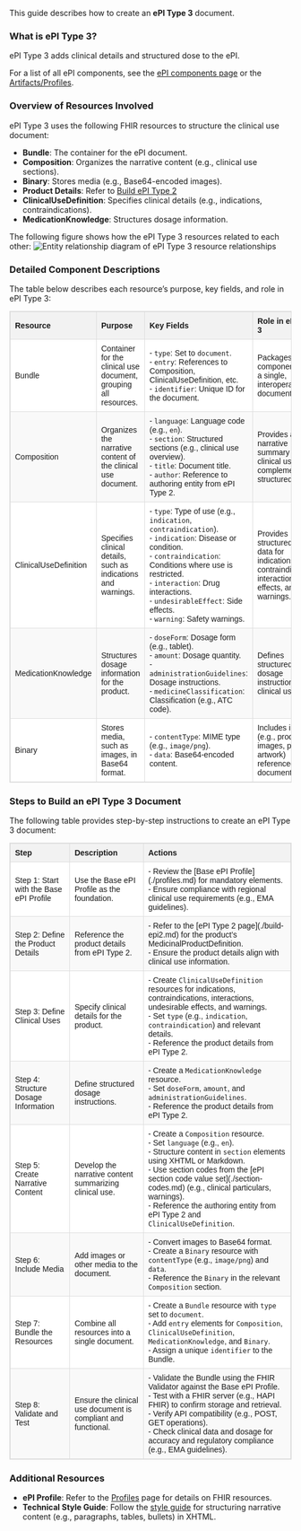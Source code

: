 This guide describes how to create an **ePI Type 3** document.

### What is ePI Type 3?

ePI Type 3 adds clinical details and structured dose to the ePI.

For a list of all ePI components, see the [ePI components page](./epi-components.md) or the [Artifacts/Profiles](https://build.fhir.org/ig/HL7/emedicinal-product-info/artifacts.html#2).

### Overview of Resources Involved

ePI Type 3 uses the following FHIR resources to structure the clinical use document:
- **Bundle**: The container for the ePI document.
- **Composition**: Organizes the narrative content (e.g., clinical use sections).
- **Binary**: Stores media (e.g., Base64-encoded images).
- **Product Details**: Refer to [Build ePI Type 2](https://build.fhir.org/ig/HL7/emedicinal-product-info/build-epi2.html)
- **ClinicalUseDefinition**: Specifies clinical details (e.g., indications, contraindications).
- **MedicationKnowledge**: Structures dosage information.

The following figure shows how the ePI Type 3 resources related to each other:
<img src="epiType3RelationshipDiagram.drawio.svg" alt="Entity relationship diagram of ePI Type 3 resource relationships">

### Detailed Component Descriptions

The table below describes each resource’s purpose, key fields, and role in ePI Type 3:

<table style="border-collapse: collapse; width: 100%; border: 1px solid #ddd; font-family: Arial, Helvetica, sans-serif; font-size: 14px;">
  <thead style="background-color: #f2f2f2;">
    <tr>
      <th style="border: 1px solid #ddd; padding: 8px; text-align: left; font-weight: bold;">Resource</th>
      <th style="border: 1px solid #ddd; padding: 8px; text-align: left; font-weight: bold;">Purpose</th>
      <th style="border: 1px solid #ddd; padding: 8px; text-align: left; font-weight: bold;">Key Fields</th>
      <th style="border: 1px solid #ddd; padding: 8px; text-align: left; font-weight: bold;">Role in ePI Type 3</th>
    </tr>
  </thead>
  <tbody>
    <tr style="background-color: #ffffff;">
      <td style="border: 1px solid #ddd; padding: 8px;">Bundle</td>
      <td style="border: 1px solid #ddd; padding: 8px;">Container for the clinical use document, grouping all resources.</td>
      <td style="border: 1px solid #ddd; padding: 8px;">
        - <code>type</code>: Set to <code>document</code>.<br>
        - <code>entry</code>: References to Composition, ClinicalUseDefinition, etc.<br>
        - <code>identifier</code>: Unique ID for the document.
      </td>
      <td style="border: 1px solid #ddd; padding: 8px;">Packages all components into a single, interoperable document.</td>
    </tr>
    <tr style="background-color: #f9f9f9;">
      <td style="border: 1px solid #ddd; padding: 8px;">Composition</td>
      <td style="border: 1px solid #ddd; padding: 8px;">Organizes the narrative content of the clinical use document.</td>
      <td style="border: 1px solid #ddd; padding: 8px;">
        - <code>language</code>: Language code (e.g., <code>en</code>).<br>
        - <code>section</code>: Structured sections (e.g., clinical use overview).<br>
        - <code>title</code>: Document title.<br>
        - <code>author</code>: Reference to authoring entity from ePI Type 2.
      </td>
      <td style="border: 1px solid #ddd; padding: 8px;">Provides a narrative summary of clinical use, complementing structured data.</td>
    </tr>
    <tr style="background-color: #ffffff;">
      <td style="border: 1px solid #ddd; padding: 8px;">ClinicalUseDefinition</td>
      <td style="border: 1px solid #ddd; padding: 8px;">Specifies clinical details, such as indications and warnings.</td>
      <td style="border: 1px solid #ddd; padding: 8px;">
        - <code>type</code>: Type of use (e.g., <code>indication</code>, <code>contraindication</code>).<br>
        - <code>indication</code>: Disease or condition.<br>
        - <code>contraindication</code>: Conditions where use is restricted.<br>
        - <code>interaction</code>: Drug interactions.<br>
        - <code>undesirableEffect</code>: Side effects.<br>
        - <code>warning</code>: Safety warnings.
      </td>
      <td style="border: 1px solid #ddd; padding: 8px;">Provides structured clinical data for indications, contraindications, interactions, effects, and warnings.</td>
    </tr>
    <tr style="background-color: #f9f9f9;">
      <td style="border: 1px solid #ddd; padding: 8px;">MedicationKnowledge</td>
      <td style="border: 1px solid #ddd; padding: 8px;">Structures dosage information for the product.</td>
      <td style="border: 1px solid #ddd; padding: 8px;">
        - <code>doseForm</code>: Dosage form (e.g., tablet).<br>
        - <code>amount</code>: Dosage quantity.<br>
        - <code>administrationGuidelines</code>: Dosage instructions.<br>
        - <code>medicineClassification</code>: Classification (e.g., ATC code).
      </td>
      <td style="border: 1px solid #ddd; padding: 8px;">Defines structured dosage instructions for clinical use.</td>
    </tr>
    <tr style="background-color: #ffffff;">
      <td style="border: 1px solid #ddd; padding: 8px;">Binary</td>
      <td style="border: 1px solid #ddd; padding: 8px;">Stores media, such as images, in Base64 format.</td>
      <td style="border: 1px solid #ddd; padding: 8px;">
        - <code>contentType</code>: MIME type (e.g., <code>image/png</code>).<br>
        - <code>data</code>: Base64-encoded content.
      </td>
      <td style="border: 1px solid #ddd; padding: 8px;">Includes images (e.g., product images, pack artwork) referenced in the document.</td>
    </tr>
  </tbody>
</table>

### Steps to Build an ePI Type 3 Document

The following table provides step-by-step instructions to create an ePI Type 3 document:

<table style="border-collapse: collapse; width: 100%; border: 1px solid #ddd; font-family: Arial, Helvetica, sans-serif; font-size: 14px;">
  <thead style="background-color: #f2f2f2;">
    <tr>
      <th style="border: 1px solid #ddd; padding: 8px; text-align: left; font-weight: bold;">Step</th>
      <th style="border: 1px solid #ddd; padding: 8px; text-align: left; font-weight: bold;">Description</th>
      <th style="border: 1px solid #ddd; padding: 8px; text-align: left; font-weight: bold;">Actions</th>
    </tr>
  </thead>
  <tbody>
    <tr style="background-color: #ffffff;">
      <td style="border: 1px solid #ddd; padding: 8px;">Step 1: Start with the Base ePI Profile</td>
      <td style="border: 1px solid #ddd; padding: 8px;">Use the Base ePI Profile as the foundation.</td>
      <td style="border: 1px solid #ddd; padding: 8px;">
        - Review the [Base ePI Profile](./profiles.md) for mandatory elements.<br>
        - Ensure compliance with regional clinical use requirements (e.g., EMA guidelines).
      </td>
    </tr>
    <tr style="background-color: #f9f9f9;">
      <td style="border: 1px solid #ddd; padding: 8px;">Step 2: Define the Product Details</td>
      <td style="border: 1px solid #ddd; padding: 8px;">Reference the product details from ePI Type 2.</td>
      <td style="border: 1px solid #ddd; padding: 8px;">
        - Refer to the [ePI Type 2 page](./build-epi2.md) for the product’s MedicinalProductDefinition.<br>
        - Ensure the product details align with clinical use information.
      </td>
    </tr>
    <tr style="background-color: #ffffff;">
      <td style="border: 1px solid #ddd; padding: 8px;">Step 3: Define Clinical Uses</td>
      <td style="border: 1px solid #ddd; padding: 8px;">Specify clinical details for the product.</td>
      <td style="border: 1px solid #ddd; padding: 8px;">
        - Create <code>ClinicalUseDefinition</code> resources for indications, contraindications, interactions, undesirable effects, and warnings.<br>
        - Set <code>type</code> (e.g., <code>indication</code>, <code>contraindication</code>) and relevant details.<br>
        - Reference the product details from ePI Type 2.
      </td>
    </tr>
    <tr style="background-color: #f9f9f9;">
      <td style="border: 1px solid #ddd; padding: 8px;">Step 4: Structure Dosage Information</td>
      <td style="border: 1px solid #ddd; padding: 8px;">Define structured dosage instructions.</td>
      <td style="border: 1px solid #ddd; padding: 8px;">
        - Create a <code>MedicationKnowledge</code> resource.<br>
        - Set <code>doseForm</code>, <code>amount</code>, and <code>administrationGuidelines</code>.<br>
        - Reference the product details from ePI Type 2.
      </td>
    </tr>
    <tr style="background-color: #ffffff;">
      <td style="border: 1px solid #ddd; padding: 8px;">Step 5: Create Narrative Content</td>
      <td style="border: 1px solid #ddd; padding: 8px;">Develop the narrative content summarizing clinical use.</td>
      <td style="border: 1px solid #ddd; padding: 8px;">
        - Create a <code>Composition</code> resource.<br>
        - Set <code>language</code> (e.g., <code>en</code>).<br>
        - Structure content in <code>section</code> elements using XHTML or Markdown.<br>
        - Use section codes from the [ePI section code value set](./section-codes.md) (e.g., clinical particulars, warnings).<br>
        - Reference the authoring entity from ePI Type 2 and <code>ClinicalUseDefinition</code>.
      </td>
    </tr>
    <tr style="background-color: #f9f9f9;">
      <td style="border: 1px solid #ddd; padding: 8px;">Step 6: Include Media</td>
      <td style="border: 1px solid #ddd; padding: 8px;">Add images or other media to the document.</td>
      <td style="border: 1px solid #ddd; padding: 8px;">
        - Convert images to Base64 format.<br>
        - Create a <code>Binary</code> resource with <code>contentType</code> (e.g., <code>image/png</code>) and <code>data</code>.<br>
        - Reference the <code>Binary</code> in the relevant <code>Composition</code> section.
      </td>
    </tr>
    <tr style="background-color: #ffffff;">
      <td style="border: 1px solid #ddd; padding: 8px;">Step 7: Bundle the Resources</td>
      <td style="border: 1px solid #ddd; padding: 8px;">Combine all resources into a single document.</td>
      <td style="border: 1px solid #ddd; padding: 8px;">
        - Create a <code>Bundle</code> resource with <code>type</code> set to <code>document</code>.<br>
        - Add <code>entry</code> elements for <code>Composition</code>, <code>ClinicalUseDefinition</code>, <code>MedicationKnowledge</code>, and <code>Binary</code>.<br>
        - Assign a unique <code>identifier</code> to the Bundle.
      </td>
    </tr>
    <tr style="background-color: #f9f9f9;">
      <td style="border: 1px solid #ddd; padding: 8px;">Step 8: Validate and Test</td>
      <td style="border: 1px solid #ddd; padding: 8px;">Ensure the clinical use document is compliant and functional.</td>
      <td style="border: 1px solid #ddd; padding: 8px;">
        - Validate the Bundle using the FHIR Validator against the Base ePI Profile.<br>
        - Test with a FHIR server (e.g., HAPI FHIR) to confirm storage and retrieval.<br>
        - Verify API compatibility (e.g., POST, GET operations).<br>
        - Check clinical data and dosage for accuracy and regulatory compliance (e.g., EMA guidelines).
      </td>
    </tr>
  </tbody>
</table>

### Additional Resources
- **ePI Profile**: Refer to the [Profiles]([./epi-components.md](https://build.fhir.org/ig/HL7/emedicinal-product-info/artifacts.html#2)) page for details on FHIR resources.
- **Technical Style Guide**: Follow the [style guide](./style-guide.md) for structuring narrative content (e.g., paragraphs, tables, bullets) in XHTML.